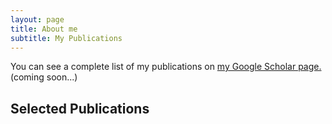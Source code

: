 ```yaml
---
layout: page
title: About me
subtitle: My Publications
---
```


You can see a complete list of my publications on [my Google Scholar page.](https://scholar.google.com.au/citations?user=CJ6W4UsAAAAJ&hl=en)
(coming soon...)

## Selected Publications



